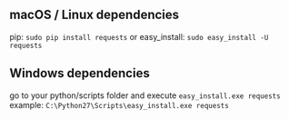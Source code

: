 macOS / Linux dependencies
--------------------------
pip:
``sudo pip install requests``
or easy_install:
``sudo easy_install -U requests``

Windows dependencies
--------------------

go to your python/scripts folder and execute ``easy_install.exe requests``
example:
``C:\Python27\Scripts\easy_install.exe requests``
